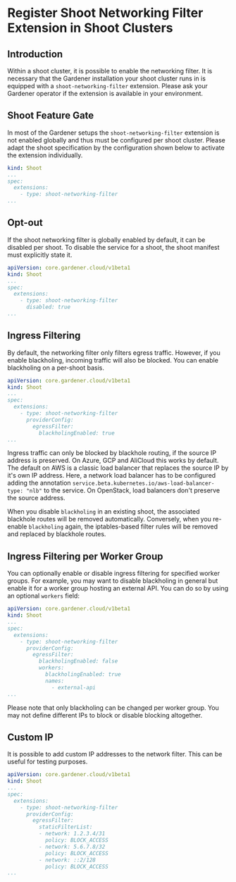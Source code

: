 # Register Shoot Networking Filter Extension in Shoot Clusters

## Introduction
Within a shoot cluster, it is possible to enable the networking filter. It is necessary that the Gardener installation your shoot cluster runs in is equipped with a `shoot-networking-filter` extension. Please ask your Gardener operator if the extension is available in your environment.

## Shoot Feature Gate

In most of the Gardener setups the `shoot-networking-filter` extension is not enabled globally and thus must be configured per shoot cluster. Please adapt the shoot specification by the configuration shown below to activate the extension individually.

```yaml
kind: Shoot
...
spec:
  extensions:
    - type: shoot-networking-filter
...
```

## Opt-out

If the shoot networking filter is globally enabled by default, it can be disabled per shoot. To disable the service for a shoot, the shoot manifest must explicitly state it.

```yaml
apiVersion: core.gardener.cloud/v1beta1
kind: Shoot
...
spec:
  extensions:
    - type: shoot-networking-filter
      disabled: true
...
```

## Ingress Filtering

By default, the networking filter only filters egress traffic. However, if you enable blackholing, incoming traffic will also be blocked.
You can enable blackholing on a per-shoot basis.

```yaml
apiVersion: core.gardener.cloud/v1beta1
kind: Shoot
...
spec:
  extensions:
    - type: shoot-networking-filter
      providerConfig:
        egressFilter:
          blackholingEnabled: true
...
```
Ingress traffic can only be blocked by blackhole routing, if the source IP address is preserved. On Azure, GCP and AliCloud this works by default.
The default on AWS is a classic load balancer that replaces the source IP by it's own IP address. Here, a network load balancer has to be
configured adding the annotation `service.beta.kubernetes.io/aws-load-balancer-type: "nlb"` to the service.
On OpenStack, load balancers don't preserve the source address.

When you disable `blackholing` in an existing shoot, the associated blackhole routes will be removed automatically. 
Conversely, when you re-enable `blackholing` again, the iptables-based filter rules will be removed and replaced by blackhole routes.

## Ingress Filtering per Worker Group

You can optionally enable or disable ingress filtering for specified worker groups.
For example, you may want to disable blackholing in general but enable it for a worker group hosting an external API.
You can do so by using an optional `workers` field:

```yaml
apiVersion: core.gardener.cloud/v1beta1
kind: Shoot
...
spec:
  extensions:
    - type: shoot-networking-filter
      providerConfig:
        egressFilter:
          blackholingEnabled: false
          workers:
            blackholingEnabled: true
            names:
              - external-api
...
```

Please note that only blackholing can be changed per worker group. You may not define different IPs to block or
disable blocking altogether.

## Custom IP 

It is possible to add custom IP addresses to the network filter. This can be useful for testing purposes.

```yaml
apiVersion: core.gardener.cloud/v1beta1
kind: Shoot
...
spec:
  extensions:
    - type: shoot-networking-filter
      providerConfig:
        egressFilter:
          staticFilterList:
          - network: 1.2.3.4/31
            policy: BLOCK_ACCESS
          - network: 5.6.7.8/32
            policy: BLOCK_ACCESS
          - network: ::2/128
            policy: BLOCK_ACCESS
...
```

